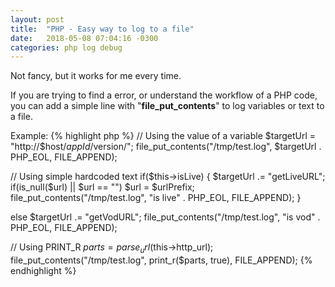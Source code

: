 ```yaml
---
layout: post
title:  "PHP - Easy way to log to a file"
date:   2018-05-08 07:04:16 -0300
categories: php log debug
---
```

Not fancy, but it works for me every time.

If you are trying to find a error, or understand the workflow of a PHP code, you can add a simple line with "**file_put_contents**" to log variables or text to a file.

Example:
{% highlight php %}
// Using the value of a variable
$targetUrl = "http://$host/$appId/$version/";
file_put_contents("/tmp/test.log", $targetUrl . PHP_EOL, FILE_APPEND);
 
// Using simple hardcoded text
if($this->isLive)
{
        $targetUrl .= "getLiveURL";
        if(is_null($url) || $url == "")
                $url = $urlPrefix;
        file_put_contents("/tmp/test.log", "is live" . PHP_EOL, FILE_APPEND);
}
 
else
        $targetUrl .= "getVodURL";
        file_put_contents("/tmp/test.log", "is vod" . PHP_EOL, FILE_APPEND);
 
// Using PRINT_R
$parts = parse_url($this->http_url);
file_put_contents("/tmp/test.log", print_r($parts, true), FILE_APPEND);
{% endhighlight %}
